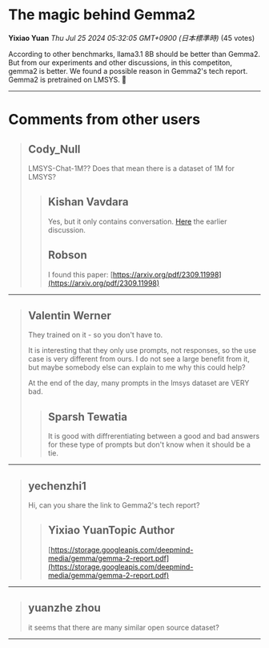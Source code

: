 # The magic behind Gemma2

**Yixiao Yuan** *Thu Jul 25 2024 05:32:05 GMT+0900 (日本標準時)* (45 votes)

According to other benchmarks, llama3.1 8B should be better than Gemma2. But from our experiments and other discussions, in this competiton, gemma2 is better. We found a possible reason in Gemma2's tech report. Gemma2 is pretrained on LMSYS. 🤣



---

 # Comments from other users

> ## Cody_Null
> 
> LMSYS-Chat-1M?? Does that mean there is a dataset of 1M for LMSYS?
> 
> 
> 
> > ## Kishan Vavdara
> > 
> > Yes, but it only contains conversation. [Here](https://www.kaggle.com/competitions/lmsys-chatbot-arena/discussion/499800)  the earlier discussion. 
> > 
> > 
> > 
> > ## Robson
> > 
> > I found this paper: [https://arxiv.org/pdf/2309.11998](https://arxiv.org/pdf/2309.11998)
> > 
> > 
> > 


---

> ## Valentin Werner
> 
> They trained on it - so you don't have to. 
> 
> It is interesting that they only use prompts, not responses, so the use case is very different from ours. I do not see a large benefit from it, but maybe somebody else can explain to me why this could help?
> 
> At the end of the day, many prompts in the lmsys dataset are VERY bad.
> 
> 
> 
> > ## Sparsh Tewatia
> > 
> > It is good with diffrerentiating between a good and bad answers for these type of prompts but don't know when it should be a tie.
> > 
> > 
> > 


---

> ## yechenzhi1
> 
> Hi, can you share the link to Gemma2's tech report?
> 
> 
> 
> > ## Yixiao YuanTopic Author
> > 
> > [https://storage.googleapis.com/deepmind-media/gemma/gemma-2-report.pdf](https://storage.googleapis.com/deepmind-media/gemma/gemma-2-report.pdf)
> > 
> > 
> > 


---

> ## yuanzhe zhou
> 
> it seems that there are many similar open source dataset?
> 
> 
> 


---

